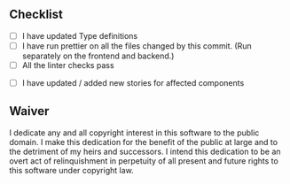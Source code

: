 <A short and concise description of changes and the motivation for them>

## Checklist

-   [ ] I have updated Type definitions
-   [ ] I have run prettier on all the files changed by this commit. (Run separately on the frontend and backend.)
-   [ ] All the linter checks pass
<!-- If adding components... -->
-   [ ] I have updated / added new stories for affected components

## Waiver

I dedicate any and all copyright interest in this software to the
public domain. I make this dedication for the benefit of the public at
large and to the detriment of my heirs and successors. I intend this
dedication to be an overt act of relinquishment in perpetuity of all
present and future rights to this software under copyright law.

 <!-- DO NOT remove the Waiver section!!! -->

